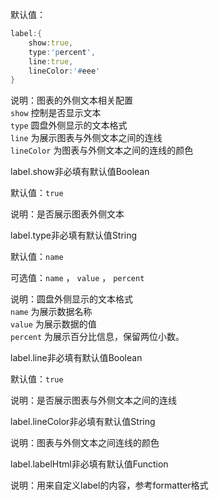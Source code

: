 默认值：

```d
label:{
    show:true,
    type:'percent',
    line:true,
    lineColor:'#eee'
}
```

说明：图表的外侧文本相关配置<br>`show` 控制是否显示文本<br>`type` 圆盘外侧显示的文本格式<br>`line` 为展示图表与外侧文本之间的连线<br>`lineColor` 为图表与外侧文本之间的连线的颜色

<p class='ev_expand_title'>label.show<span class='ev_expand_required'>非必填</span><span class='ev_expand_defaults'>有默认值</span><span class='ev_expand_type'>Boolean</span>
<p class='ev_expand_introduce'>默认值：<code>true</code>

<p class='ev_expand_introduce'>说明：是否展示图表外侧文本

<p class='ev_expand_title'>label.type<span class='ev_expand_required'>非必填</span><span class='ev_expand_defaults'>有默认值</span><span class='ev_expand_type'>String</span>

<p class='ev_expand_introduce'>默认值：<code>name</code>

<p class='ev_expand_introduce'>可选值：<code>name</code> ， <code>value</code> ， <code>percent</code>

<p class='ev_expand_introduce'>说明：圆盘外侧显示的文本格式<br><code>name</code> 为展示数据名称<br> <code>value</code> 为展示数据的值<br><code>percent</code> 为展示百分比信息，保留两位小数。

<p class='ev_expand_title'>label.line<span class='ev_expand_required'>非必填</span><span class='ev_expand_defaults'>有默认值</span><span class='ev_expand_type'>Boolean</span>

<p class='ev_expand_introduce'>默认值：<code>true</code>

<p class='ev_expand_introduce'>说明：是否展示图表与外侧文本之间的连线

<p class='ev_expand_title'>label.lineColor<span class='ev_expand_required'>非必填</span><span class='ev_expand_defaults'>有默认值</span><span class='ev_expand_type'>String</span>

<p class='ev_expand_introduce'>说明：图表与外侧文本之间连线的颜色

<p class='ev_expand_title'>label.labelHtml<span class='ev_expand_required'>非必填</span><span class='ev_expand_defaults'>有默认值</span><span class='ev_expand_type'>Function</span>

<p class='ev_expand_introduce'>说明：用来自定义label的内容，参考formatter格式

